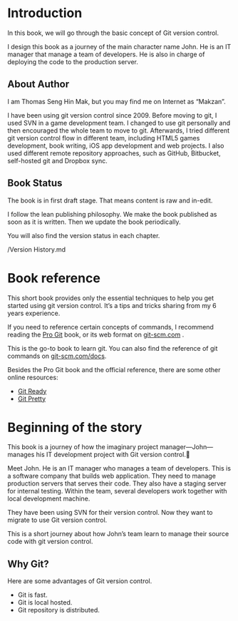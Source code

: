 # Introduction

In this book, we will go through the basic concept of Git version control.

I design this book as a journey of the main character name John. He is an IT manager that manage a team of developers. He is also in charge of deploying the code to the production server. 

## About Author

I am Thomas Seng Hin Mak, but you may find me on Internet as “Makzan”.

I have been using git version control since 2009. Before moving to git, I used SVN in a game development team. I changed to use git personally and then encouraged the whole team to move to git. Afterwards, I tried different git version control flow in different team, including HTML5 games development, book writing, iOS app development and web projects. I also used different remote repository approaches, such as GitHub, Bitbucket, self-hosted git and Dropbox sync. 

## Book Status

The book is in first draft stage. That means content is raw and in-edit. 

I follow the lean publishing philosophy. We make the book published as soon as it is written. Then we update the book periodically.

You will also find the version status in each chapter. 

/Version History.md


# Book reference
This short book provides only the essential techniques to help you get started using git version control. It’s a tips and tricks sharing from my 6 years experience. 

If you need to reference certain concepts of commands, I recommend reading the  [Pro Git](https://progit.org/)  book, or its web format on  [git-scm.com](http://git-scm.com/) .

This is the go-to book to learn git. You can also find the reference of git commands on  [git-scm.com/docs](http://git-scm.com/docs).

Besides the Pro Git book and the official reference, there are some other online resources:

- [Git Ready](http://gitready.com/) 
- [Git Pretty](http://justinhileman.info/article/git-pretty/) 


# Beginning of the story
This book is a journey of how the imaginary project manager—John—manages his IT development project with Git version control.

Meet John. He is an IT manager who manages a team of developers. This is a software company that builds web application. They need to manage production servers that serves their code. They also have a staging server for internal testing. Within the team, several developers work together with local development machine. 

They have been using SVN for their version control. Now they want to migrate to use Git version control. 

This is a short journey about how John’s team learn to manage their source code with git version control. 


## Why Git?

Here are some advantages of Git version control.

- Git is fast. 
- Git is local hosted.
- Git repository is distributed.